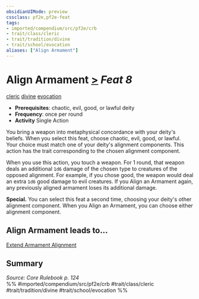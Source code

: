 ```yaml
---
obsidianUIMode: preview
cssclass: pf2e,pf2e-feat
tags:
- imported/compendium/src/pf2e/crb
- trait/class/cleric
- trait/tradition/divine
- trait/school/evocation
aliases: ["Align Armament"]
---
```

# Align Armament  [>](chapter-9-playing-the-game.md#Actions "Single Action") *Feat 8*  
[cleric](rules/traits/cleric.md)  [divine](divine.md)  [evocation](evocation.md)  

- **Prerequisites**: chaotic, evil, good, or lawful deity
- **Frequency**: once per round
- **Activity** Single Action

You bring a weapon into metaphysical concordance with your deity's beliefs. When you select this feat, choose chaotic, evil, good, or lawful. Your choice must match one of your deity's alignment components. This action has the trait corresponding to the chosen alignment component.

When you use this action, you touch a weapon. For 1 round, that weapon deals an additional `1d6` damage of the chosen type to creatures of the opposed alignment. For example, if you chose good, the weapon would deal an extra `1d6` good damage to evil creatures. If you Align an Armament again, any previously aligned armament loses its additional damage.

**Special.** You can select this feat a second time, choosing your deity's other alignment component. When you Align an Armament, you can choose either alignment component.

## Align Armament leads to...

[Extend Armament Alignment](extend-armament-alignment.md)

## Summary

*Source: Core Rulebook p. 124*  
%% #imported/compendium/src/pf2e/crb #trait/class/cleric #trait/tradition/divine #trait/school/evocation %%
